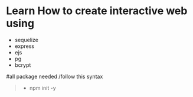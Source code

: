 # Learn How to create interactive web using
+ sequelize
+ express
+ ejs
+ pg
+ bcrypt 

#all package needed
/follow this syntax
> + npm init -y
